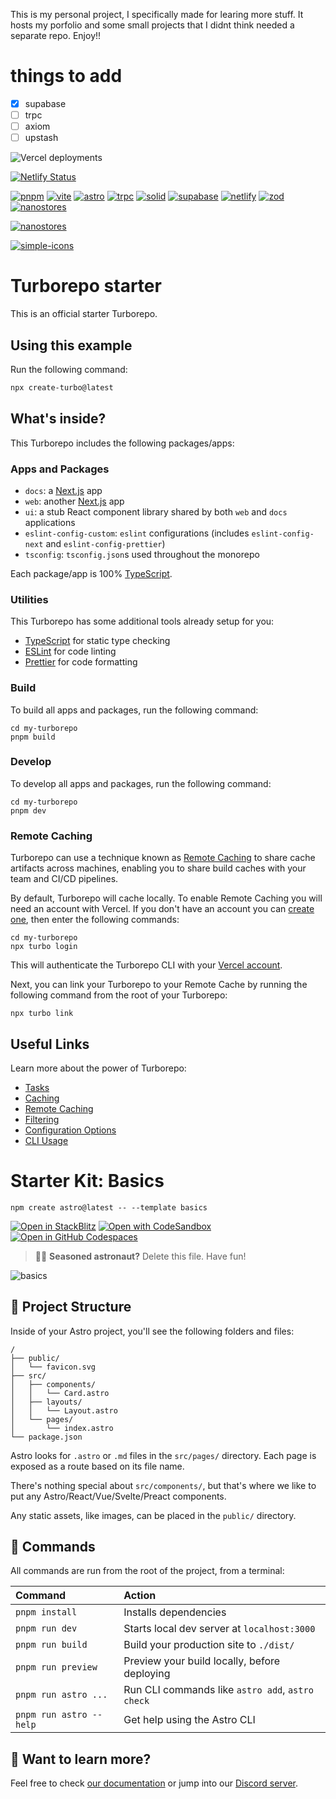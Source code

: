 This is my personal project, I specifically made for learing more stuff.
It hosts my porfolio and some small projects that I didnt think needed a separate repo.
Enjoy!!

# things to add

- [x] supabase
- [ ] trpc
- [ ] axiom
- [ ] upstash

![Vercel deployments](https://img.shields.io/github/deployments/tokcide/website/production?label=vercel&logo=vercel&style=for-the-badge)

[![Netlify Status](https://api.netlify.com/api/v1/badges/dc211944-a755-4690-868f-f1549254266a/deploy-status)](https://app.netlify.com/sites/tokcide/deploys)

[![pnpm](https://img.shields.io/badge/pnpm-docs-informational?style=flat-square&logo=pnpm)](https://pnpm.io/pnpm-cli)
[![vite](https://img.shields.io/badge/vite-docs-informational?style=flat-square&logo=vite)](https://vitejs.dev/guide/)
[![astro](https://img.shields.io/badge/astro-docs-informational?style=flat-square&logo=astro)](https://docs.astro.build/en/core-concepts/astro-syntax/)
[![trpc](https://img.shields.io/badge/trpc-docs-informational?style=flat-square&logo=trpc)](https://trpc.io/docs)
[![solid](https://img.shields.io/badge/solid-docs-informational?style=flat-square&logo=solid)](https://www.solidjs.com/docs/latest)
[![supabase](https://img.shields.io/badge/supabase-docs-informational?style=flat-square&logo=supabase)](https://supabase.com/docs)
[![netlify](https://img.shields.io/badge/netlify-docs-informational?style=flat-square&logo=netlify)](https://app.netlify.com/)
[![zod](https://img.shields.io/badge/zod-docs-informational?style=flat-square&logo=zod)](https://zod.dev/)
[![nanostores](https://img.shields.io/badge/nanostores-docs-informational?style=flat-square&logo=nanostores)](https://zod.dev/)

[![nanostores](https://img.shields.io/github/stars/nanostores/nanostores?label=nanostores&logo=github&logoColor=black&style=social)](https://github.com/nanostores/nanostores)

[![simple-icons](https://img.shields.io/github/stars/simple-icons/simple-icons?label=simple-icons&style=for-the-badge)](https://github.com/simple-icons/simple-icons/blob/develop/slugs.md)

# Turborepo starter

This is an official starter Turborepo.

## Using this example

Run the following command:

```sh
npx create-turbo@latest
```

## What's inside?

This Turborepo includes the following packages/apps:

### Apps and Packages

- `docs`: a [Next.js](https://nextjs.org/) app
- `web`: another [Next.js](https://nextjs.org/) app
- `ui`: a stub React component library shared by both `web` and `docs` applications
- `eslint-config-custom`: `eslint` configurations (includes `eslint-config-next` and `eslint-config-prettier`)
- `tsconfig`: `tsconfig.json`s used throughout the monorepo

Each package/app is 100% [TypeScript](https://www.typescriptlang.org/).

### Utilities

This Turborepo has some additional tools already setup for you:

- [TypeScript](https://www.typescriptlang.org/) for static type checking
- [ESLint](https://eslint.org/) for code linting
- [Prettier](https://prettier.io) for code formatting

### Build

To build all apps and packages, run the following command:

```
cd my-turborepo
pnpm build
```

### Develop

To develop all apps and packages, run the following command:

```
cd my-turborepo
pnpm dev
```

### Remote Caching

Turborepo can use a technique known as [Remote Caching](https://turbo.build/repo/docs/core-concepts/remote-caching) to share cache artifacts across machines, enabling you to share build caches with your team and CI/CD pipelines.

By default, Turborepo will cache locally. To enable Remote Caching you will need an account with Vercel. If you don't have an account you can [create one](https://vercel.com/signup), then enter the following commands:

```
cd my-turborepo
npx turbo login
```

This will authenticate the Turborepo CLI with your [Vercel account](https://vercel.com/docs/concepts/personal-accounts/overview).

Next, you can link your Turborepo to your Remote Cache by running the following command from the root of your Turborepo:

```
npx turbo link
```

## Useful Links

Learn more about the power of Turborepo:

- [Tasks](https://turbo.build/repo/docs/core-concepts/monorepos/running-tasks)
- [Caching](https://turbo.build/repo/docs/core-concepts/caching)
- [Remote Caching](https://turbo.build/repo/docs/core-concepts/remote-caching)
- [Filtering](https://turbo.build/repo/docs/core-concepts/monorepos/filtering)
- [Configuration Options](https://turbo.build/repo/docs/reference/configuration)
- [CLI Usage](https://turbo.build/repo/docs/reference/command-line-reference)

# Starter Kit: Basics

```
npm create astro@latest -- --template basics
```

[![Open in StackBlitz](https://developer.stackblitz.com/img/open_in_stackblitz.svg)](https://stackblitz.com/github/withastro/astro/tree/latest/examples/basics)
[![Open with CodeSandbox](https://assets.codesandbox.io/github/button-edit-lime.svg)](https://codesandbox.io/p/sandbox/github/withastro/astro/tree/latest/examples/basics)
[![Open in GitHub Codespaces](https://github.com/codespaces/badge.svg)](https://codespaces.new/withastro/astro?devcontainer_path=.devcontainer/basics/devcontainer.json)

> 🧑‍🚀 **Seasoned astronaut?** Delete this file. Have fun!

![basics](https://user-images.githubusercontent.com/4677417/186188965-73453154-fdec-4d6b-9c34-cb35c248ae5b.png)

## 🚀 Project Structure

Inside of your Astro project, you'll see the following folders and files:

```
/
├── public/
│   └── favicon.svg
├── src/
│   ├── components/
│   │   └── Card.astro
│   ├── layouts/
│   │   └── Layout.astro
│   └── pages/
│       └── index.astro
└── package.json
```

Astro looks for `.astro` or `.md` files in the `src/pages/` directory. Each page is exposed as a route based on its file name.

There's nothing special about `src/components/`, but that's where we like to put any Astro/React/Vue/Svelte/Preact components.

Any static assets, like images, can be placed in the `public/` directory.

## 🧞 Commands

All commands are run from the root of the project, from a terminal:

| Command                 | Action                                           |
| :---------------------- | :----------------------------------------------- |
| `pnpm install`          | Installs dependencies                            |
| `pnpm run dev`          | Starts local dev server at `localhost:3000`      |
| `pnpm run build`        | Build your production site to `./dist/`          |
| `pnpm run preview`      | Preview your build locally, before deploying     |
| `pnpm run astro ...`    | Run CLI commands like `astro add`, `astro check` |
| `pnpm run astro --help` | Get help using the Astro CLI                     |

## 👀 Want to learn more?

Feel free to check [our documentation](https://docs.astro.build) or jump into our [Discord server](https://astro.build/chat).
